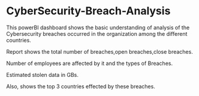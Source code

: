 # CyberSecurity-Breach-Analysis

This powerBI dashboard shows the basic understanding of analysis of the Cybersecurity breaches occurred in the organization among the different countries.

Report shows the total number of breaches,open breaches,close breaches.

Number of employees are affected by it and the types of Breaches.

Estimated stolen data in GBs.

Also, shows the top 3 countries effected by these breaches.
